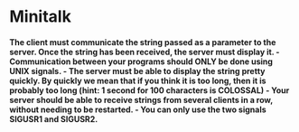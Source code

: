<h1> Minitalk </h1>

<h4>  The client must communicate the string passed as a parameter to the server. Once
the string has been received, the server must display it.
- Communication between your programs should ONLY be done using UNIX signals.
- The server must be able to display the string pretty quickly. By quickly we mean
that if you think it is too long, then it is probably too long (hint: 1 second for 100
characters is COLOSSAL)
- Your server should be able to receive strings from several clients in a row, without
needing to be restarted.
- You can only use the two signals SIGUSR1 and SIGUSR2.</h4>
